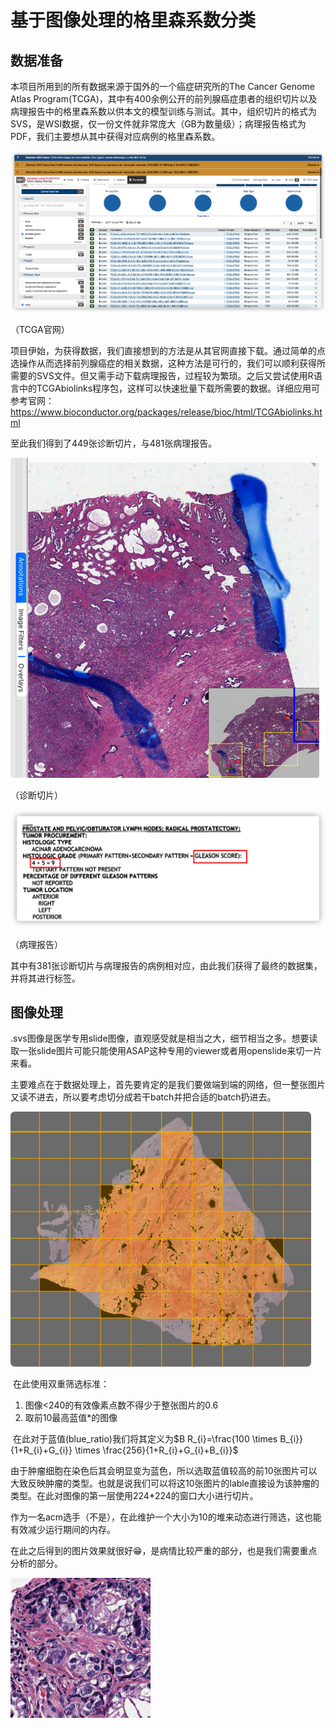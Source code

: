 # 基于图像处理的格里森系数分类

## 数据准备

本项目所用到的所有数据来源于国外的一个癌症研究所的The Cancer Genome Atlas Program(TCGA)，其中有400余例公开的前列腺癌症患者的组织切片以及病理报告中的格里森系数以供本文的模型训练与测试。其中，组织切片的格式为SVS，是WSI数据，仅一份文件就非常庞大（GB为数量级）；病理报告格式为PDF，我们主要想从其中获得对应病例的格里森系数。

<img src="./image/webimage.png" alt="webimage" style="zoom:50%;" />

（TCGA官网）

项目伊始，为获得数据，我们直接想到的方法是从其官网直接下载。通过简单的点选操作从而选择前列腺癌症的相关数据，这种方法是可行的，我们可以顺利获得所需要的SVS文件。但又需手动下载病理报告，过程较为繁琐。之后又尝试使用R语言中的TCGAbiolinks程序包，这样可以快速批量下载所需要的数据。详细应用可参考官网：https://www.bioconductor.org/packages/release/bioc/html/TCGAbiolinks.html

至此我们得到了449张诊断切片，与481张病理报告。

<img src="./image/example1.png" alt="example1" style="zoom: 50%;" />



（诊断切片）

![example2](./image/example2.png)

（病理报告）

其中有381张诊断切片与病理报告的病例相对应，由此我们获得了最终的数据集，并将其进行标签。



## 图像处理

​	.svs图像是医学专用slide图像，直观感受就是相当之大，细节相当之多。想要读取一张slide图片可能只能使用ASAP这种专用的viewer或者用openslide来切一片来看。

​	主要难点在于数据处理上，首先要肯定的是我们要做端到端的网络，但一整张图片又读不进去，所以要考虑切分成若干batch并把合适的batch扔进去。

<img src="./image/batch.png" alt="batch" style="zoom: 67%;" />

​	在此使用双重筛选标准：

1. 图像<240的有效像素点数不得少于整张图片的0.6
2. 取前10最高蓝值*的图像



​	在此对于蓝值(blue_ratio)我们将其定义为$B R_{i}=\frac{100 \times B_{i}}{1+R_{i}+G_{i}} \times \frac{256}{1+R_{i}+G_{i}+B_{i}}$

​	由于肿瘤细胞在染色后其会明显变为蓝色，所以选取蓝值较高的前10张图片可以大致反映肿瘤的类型。也就是说我们可以将这10张图片的lable直接设为该肿瘤的类型。在此对图像的第一层使用224*224的窗口大小进行切片。

​	作为一名acm选手（不是），在此维护一个大小为10的堆来动态进行筛选，这也能有效减少运行期间的内存。

​	在此之后得到的图片效果就很好😁，是病情比较严重的部分，也是我们需要重点分析的部分。

![view](./image/view.png)

​	